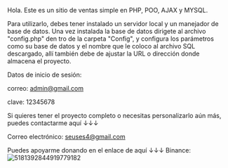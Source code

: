 Hola. Este es un sitio de ventas simple en PHP, POO, AJAX y MYSQL.

Para utilizarlo, debes tener instalado un servidor local y un manejador de base de datos. 
Una vez instalada la base de datos dirigete al archivo "config.php" den tro de la carpeta "Config", 
y configura los parámetros como su base de datos y el nombre que le coloco al archivo SQL descargado,
allí también debe de ajustar la URL o dirección donde almacena el proyecto.

Datos de inicio de sesión: 

correo: admin@gmail.com

clave: 12345678

Si quieres tener el proyecto completo o necesitas personalizarlo aún más, puedes contactarme aquí ↓↓↓ 

Correo electrónico: seuses4@gmail.com 

Puedes apoyarme donando en el enlace de aquí ↓↓↓ Binance:
![5181392844919779182](https://github.com/user-attachments/assets/3ef7b17f-eaed-4435-afcc-87e3eead81b2)
